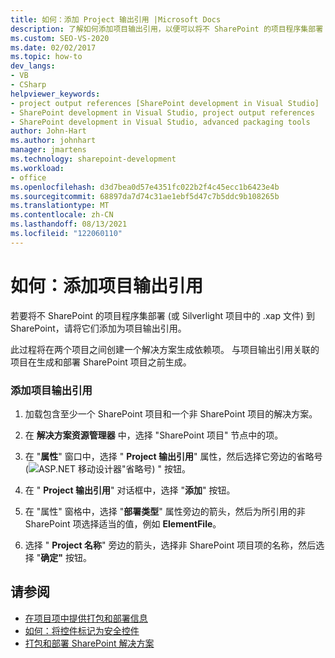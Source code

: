 ```yaml
---
title: 如何：添加 Project 输出引用 |Microsoft Docs
description: 了解如何添加项目输出引用，以便可以将不 SharePoint 的项目程序集部署 (或 Silverlight 项目中的 .xap 文件) 到 SharePoint。
ms.custom: SEO-VS-2020
ms.date: 02/02/2017
ms.topic: how-to
dev_langs:
- VB
- CSharp
helpviewer_keywords:
- project output references [SharePoint development in Visual Studio]
- SharePoint development in Visual Studio, project output references
- SharePoint development in Visual Studio, advanced packaging tools
author: John-Hart
ms.author: johnhart
manager: jmartens
ms.technology: sharepoint-development
ms.workload:
- office
ms.openlocfilehash: d3d7bea0d57e4351fc022b2f4c45ecc1b6423e4b
ms.sourcegitcommit: 68897da7d74c31ae1ebf5d47c7b5ddc9b108265b
ms.translationtype: MT
ms.contentlocale: zh-CN
ms.lasthandoff: 08/13/2021
ms.locfileid: "122060110"
---
```

# <a name="how-to-add-a-project-output-reference"></a>如何：添加项目输出引用
  若要将不 SharePoint 的项目程序集部署 (或 Silverlight 项目中的 .xap 文件) 到 SharePoint，请将它们添加为项目输出引用。

 此过程将在两个项目之间创建一个解决方案生成依赖项。 与项目输出引用关联的项目在生成和部署 SharePoint 项目之前生成。

### <a name="to-add-a-project-output-reference"></a>添加项目输出引用

1. 加载包含至少一个 SharePoint 项目和一个非 SharePoint 项目的解决方案。

2. 在 **解决方案资源管理器** 中，选择 "SharePoint 项目" 节点中的项。

3. 在 "**属性**" 窗口中，选择 " **Project 输出引用**" 属性，然后选择它旁边的省略号 (![ASP.NET 移动设计器](../sharepoint/media/mwellipsis.gif "ASP.NET 移动设计器中的省略号")"省略号) " 按钮。

4. 在 " **Project 输出引用**" 对话框中，选择 "**添加**" 按钮。

5. 在 "属性" 窗格中，选择 "**部署类型**" 属性旁边的箭头，然后为所引用的非 SharePoint 项选择适当的值，例如 **ElementFile**。

6. 选择 " **Project 名称**" 旁边的箭头，选择非 SharePoint 项目项的名称，然后选择 "**确定"** 按钮。

## <a name="see-also"></a>请参阅
- [在项目项中提供打包和部署信息](../sharepoint/providing-packaging-and-deployment-information-in-project-items.md)
- [如何：将控件标记为安全控件](../sharepoint/how-to-mark-controls-as-safe-controls.md)
- [打包和部署 SharePoint 解决方案](../sharepoint/packaging-and-deploying-sharepoint-solutions.md)
